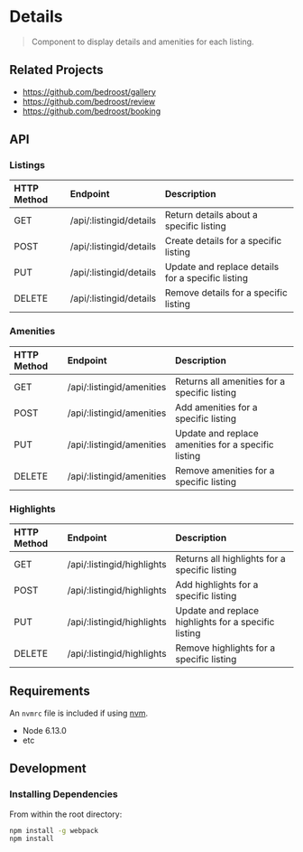 # Details

> Component to display details and amenities for each listing.

## Related Projects

  - https://github.com/bedroost/gallery
  - https://github.com/bedroost/review
  - https://github.com/bedroost/booking

## API

### Listings
| HTTP Method   | Endpoint                | Description                                       |
|:--------------|:------------------------|:--------------------------------------------------|
| GET           | /api/:listingid/details | Return details about a specific listing           |
| POST          | /api/:listingid/details | Create details for a specific listing             |
| PUT           | /api/:listingid/details | Update and replace details for a specific listing |
| DELETE        | /api/:listingid/details | Remove details for a specific listing             |

### Amenities
| HTTP Method   | Endpoint                   | Description                                         |
|:--------------|:---------------------------|:----------------------------------------------------|
| GET           | /api/:listingid/amenities  | Returns all amenities for a specific listing        |
| POST          | /api/:listingid/amenities  | Add amenities for a specific listing                |
| PUT           | /api/:listingid/amenities  | Update and replace amenities for a specific listing |
| DELETE        | /api/:listingid/amenities  | Remove amenities for a specific listing             |

### Highlights
| HTTP Method   | Endpoint                    | Description                                          |
|:--------------|:----------------------------|:-----------------------------------------------------|
| GET           | /api/:listingid/highlights  | Returns all highlights for a specific listing        |
| POST          | /api/:listingid/highlights  | Add highlights for a specific listing                |
| PUT           | /api/:listingid/highlights  | Update and replace highlights for a specific listing |
| DELETE        | /api/:listingid/highlights  | Remove highlights for a specific listing             |

## Requirements

An `nvmrc` file is included if using [nvm](https://github.com/creationix/nvm).

- Node 6.13.0
- etc

## Development

### Installing Dependencies

From within the root directory:

```sh
npm install -g webpack
npm install
```